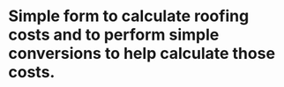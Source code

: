 # Simple form to calculate roofing costs and to perform simple conversions to help calculate those costs.
